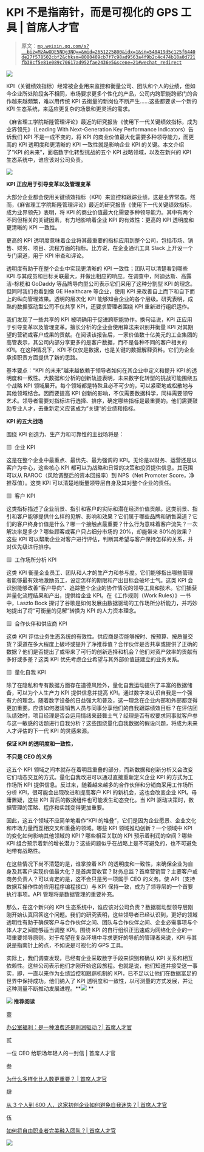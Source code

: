 # KPI 不是指南针，而是可视化的 GPS 工具 | 首席人才官

> 原文：[`mp.weixin.qq.com/s?__biz=MzAwODE5NDg3NQ==&mid=2651225800&idx=1&sn=540419d5c125f6440de27f578502cbf2&chksm=8080409cb7f7c98ad9563a4f9b2c4c474b18a0d721fb38cf5e81e089c70617ad952fae2436e5&scene=21#wechat_redirect`](http://mp.weixin.qq.com/s?__biz=MzAwODE5NDg3NQ==&mid=2651225800&idx=1&sn=540419d5c125f6440de27f578502cbf2&chksm=8080409cb7f7c98ad9563a4f9b2c4c474b18a0d721fb38cf5e81e089c70617ad952fae2436e5&scene=21#wechat_redirect)

![](img/7c7ea8e5222ea3380379cdc3af2b0dd3.png)

KPI（关键绩效指标）经常被企业用来监控和衡量公司、团队和个人的业绩，但如今企业所处阶段各不相同，市场要求更多个性化的产品，公司内跨职能跨部门的合作越来越频繁，难以用传统 KPI 去衡量的新岗位不断产生……这些都要求一个新的 KPI 生态系统，来适应更复杂的场景和更灵活的需求。

《麻省理工学院斯隆管理评论》最近的研究报告《使用下一代关键绩效指标，成为业界领先》（Leading With Next-Generation Key Performance Indicators）告诉我们 KPI 不是一成不变的，将 KPI 的商业价值最大化需要多种领导能力，而更高的 KPI 透明度和更清晰的 KPI 一致性就是影响企业 KPI 的关键。本文介绍了“KPI 的未来”，面临数字化转型挑战的五个 KPI 战略领域，以及在新兴的 KPI 生态系统中，谁应该对公司负责。

![](img/363fb02b4731acf138aaa2b394a2d598.png)

**KPI 正应用于引导变革以及管理变革**

大部分企业都会使用关键绩效指标（KPI）来监控和跟踪业绩，这是业界常态。然而，《麻省理工学院斯隆管理评论》最近的研究报告《使用下一代关键绩效指标，成为业界领先》表明，将 KPI 的商业价值最大化需要多种领导能力。其中有两个不同但相关的关键因素，有力地影响着企业 KPI 的有效性：更高的 KPI 透明度和更清晰的 KPI 一致性。

更高的 KPI 透明度意味着企业将其最重要的指标应用到整个公司，包括市场、销售、财务、项目、流程方面的指标。比方说，在企业通讯工具 Slack 上开设一个专门渠道，用于 KPI 审查和评论。

透明度有助于在整个企业中实现更清晰的 KPI 一致性；团队可以清楚看到哪些 KPI 与其成员和目标关联最大，并做出相应的响应。在调查中，阿迪达斯、高露洁-棕榄和 GoDaddy 等品牌导向型公司表示它们采用了这种分割型 KPI 的理念。但同时我们也看到像 GE Healthcare 等企业，使用 KPI 来改善自上而下和自下而上的纵向管理效果。透明的层次化 KPI 能够知会企业的各个层级。研究表明，成熟的数据驱动型公司不仅共享 KPI，还要求管理者围绕 KPI 重新进行组织运作。

我们发现了一些共享的 KPI 被明确用于促进跨职能协作。换句话说，KPI 正应用于引导变革以及管理变革。擅长分析的企业会使用算法来识别并衡量 KPI 对其期望的营销或客户成果的贡献。在阅读该报告后，一家价值数十亿美元的工业集团的高管表示，其公司内部分享更多的是客户数据，而不是各种不同的客户相关的 KPI。在这种情况下，KPI 不仅仅是数据，也是关键的数据解释资料。它们为企业承担职责方面提供了新的思路。

基本要点：“KPI 的未来”越来越依赖于领导者如何在其企业中定义和提升 KPI 的透明度和一致性。大数据和分析的创新轨迹表明，未来数字化转型的挑战可能围绕五个战略 KPI 领域展开。每个领域都是特殊且必不可少的，可以紧密地或松散地与其他领域结合。因而要提高 KPI 创新的影响，不仅需要数据科学，同样需要领导艺术。领导者需要对指标进行选择、排序，确定哪些指标是最重要的。他们需要鼓励专业人才，去重新定义应该成为“关键”的业绩和指标。

**KPI 的五大战场**

围绕 KPI 创造力、生产力和可靠性的主战场将是：

▨  企业 KPI

这是在整个企业中最重点、最优先、最为强调的 KPI。无论是以财务、运营还是以客户为中心，这些核心 KPI 都可以为战略和日常的决策和投资提供信息。其范围可以从 RAROC（风险调整后的资本回报率）到 NPS（Net Promoter Score，净推荐值）。这类 KPI 可以清楚地衡量领导层自身及其对整个企业的责任。

▨  客户 KPI

这类指标描述了企业前景、指引和客户的实际和潜在经济价值贡献。这类前景、指引和客户能够提供什么样的见解、影响和效果？它们属于哪些品牌和销售渠道？它们的客户终身价值是什么？哪一个接触点最重要？什么行为意味着客户流失？一次解决率是多少？哪些顾客或客户只占细分市场的 20%，却能带来 80%的效果？这些 KPI 可以帮助企业对客户进行评估，判断其希望与客户保持怎样的关系，并对优先级进行排序。

▨  工作场所分析 KPI

这类 KPI 衡量企业员工、团队和人才的生产力和参与度。它们能够指出哪些管理者能够最有效地激励员工，设定怎样的期限和产出目标会破坏士气。这类 KPI 会识别能够改善“客户导向”、追踪整个企业的协作情况的领导工具和技术。它们捕获并量化流程结果和产出，提供给企业 KPI。在《工作规则（Work Rules）》一书中，Laszlo Bock 探讨了谷歌是如何发展由数据驱动的工作场所分析能力，并巧妙地提出了将“可衡量的见解”转换为 KPI 的人力资本理念。

▨  合作伙伴和供应商 KPI

这类 KPI 评估业务生态系统的有效性。供应商是否能够按时、按预算、按质量交货？渠道在多大程度上破坏或提升了净推荐值？合作伙伴是否共享或提供了正确的数据？他们是否提出了或带来了可行的创新选择和机会？他们对资产效率的贡献有多好或多差？这类 KPI 优先考虑企业希望与其外部价值链建立的业务关系。

▨  量化自我 KPI

除了在隐私和专有数据方面存在道德风险外，量化自我运动提供了丰富的数据储备，可以为个人生产力 KPI 提供信息并提高 KPI。通过数字来认识自我是一个强有力的理念。随着数字设备的日益强大和普及，这一理念在企业内部和外部都变得更加重要。应该如何邀请销售人员与同事分享他们的自我跟踪绩效目标？在评估团队绩效时，项目经理是否会运用情绪来鼓舞士气？经理是否有权要求同事就客户参与这一敏感的话题进行自我分析？这些围绕量化自我数据的假设问题，将成为未来人才评估的下一代 KPI 的灵感来源。

**保证 KPI 的透明度和一致性，**

**不只是 CEO 的义务**

这五个 KPI 领域之间本就存在着明显重叠的部分，而新数据和创新分析又会改变它们动态交互的方式。量化自我改进可以通过直接重新定义企业 KPI 的方式为工作场所 KPI 提供信息。反过来，随着越来越多的合作伙伴和分销商采用工作场所分析 KPI，很可能会出现改进和提高客户 KPI 的新机会，这也会改变企业 KPI。毋庸置疑，这些 KPI 背后的数据组件也可能发生动态变化。当 KPI 驱动决策时，数据管理的策略、程序和实践变得更加重要。

因此，这五个领域不应简单地看作“KPI 的堆叠”，它们是因为企业愿景、企业文化和市场力量而互相交叉和重叠的领域。哪些 KPI 领域推动创新？一个领域中 KPI 的变化如何影响其他领域的 KPI？哪些相互关联的 KPI 预示着利润的空间？哪些 KPI 组合预示着新的增长潜力？这些问题似乎在战略上是不可避免的，也不可避免地带有战略性。

在这些情况下尚不清楚的是，谁掌控着 KPI 的透明度和一致性，来确保企业为自身及其客户实现价值最大化？是首席营收官？财务总监？首席营销官？主要客户或商务负责人？可以肯定的是，这不会只是另一项属于 CEO 的义务。使 API（支持数据互操作性的应用程序编程接口）与 KPI 保持一致，成为了领导层的一个首要执行事项。API 管理将是数据管理的重要补充。

那么，在这个新兴的 KPI 生态系统中，谁应该对公司负责？数据驱动型领导层刚刚开始认真回答这个问题。我们的研究表明，这些领导者已经认识到，更好的领域透明性有助于确保客户与合作伙伴之间、团队与合作伙伴之间、企业必需事项与个体人才之间能够适当调整 KPI。围绕 KPI 的自行组织正迅速成为网络化企业的一项重要领导原则。对于希望在复杂环境中寻求更好的导航的管理者来说，KPI 与其说是指南针上的点，不如说是可视化的 GPS 工具。

实际上，我们调查发现，已经有企业采取数字手段来识别和确认 KPI 关系和相互依赖性。这些公司表示他们才刚开始这段旅程。也就是说，他们知道并接受这一事实，即，一直以来作为业绩监控和跟踪机制的 KPI，已不足以让他们在数据富足的世界中保持成功。他们纳入了 KPI 透明度和一致性，以可测量的方式发展，并让这种测量不断推动发展进程。**![](img/ee90add3897a3386f735b9a40c2896b0.png) **

**![](img/ee90add3897a3386f735b9a40c2896b0.png) 推荐阅读**

壹

[办公室福利：是一种浪费还是利润驱动？| 首席人才官](https://mp.weixin.qq.com/s?__biz=MzAwODE5NDg3NQ==&mid=2651225757&idx=1&sn=cabfa1eeb863a27a2a560d43d9fac6b1&chksm=808040c9b7f7c9df7d11c212e032fb72134457ca0ad63cc7bde272a3adb68e1ea2dd390d0dc2&scene=21&token=519622517&lang=zh_CN#wechat_redirect)

贰

一位 CEO 给职场年轻人的一封信 | 首席人才官

叁

[为什么多样化比人数更重要？ | 首席人才官](http://mp.weixin.qq.com/s?__biz=MzAwODE5NDg3NQ==&mid=2651225543&idx=1&sn=f35c8f8e209a3750de50d31ad8d838b4&chksm=80804393b7f7ca856ae7723b0721263f31c035b87444fa4d250da8d28630c48766648b4811d2&scene=21#wechat_redirect)

肆

[从 3 个人到 600 人，这家初创企业如何避免自我迷失？| 首席人才官](http://mp.weixin.qq.com/s?__biz=MzAwODE5NDg3NQ==&mid=2651225482&idx=1&sn=8a850f2497f8babb235362202ca3e0ab&chksm=808043deb7f7cac8927a736f0ffe511f261f08b6774437d629f00728a77d7d6b15ae12156202&scene=21#wechat_redirect)

伍

[如何将自由职业者完美融入团队？| 首席人才官](http://mp.weixin.qq.com/s?__biz=MzAwODE5NDg3NQ==&mid=2651225454&idx=1&sn=e28b32a7bf32c9dc5ac39fcaf2b0aea2&chksm=8080433ab7f7ca2cea365aac2505004e4fd386fc785d0ede6cf2d7fa09814cbae60980277d96&scene=21#wechat_redirect)

![](img/b593d7e553451056df07f91b0870dd68.png)